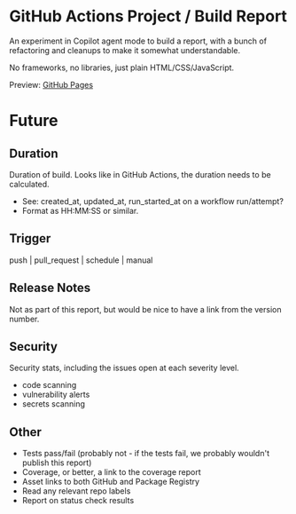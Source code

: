 # GitHub Actions Project / Build Report

An experiment in Copilot agent mode to build a report, with a bunch of refactoring and cleanups to make it somewhat understandable.

No frameworks, no libraries, just plain HTML/CSS/JavaScript.

Preview: [GitHub Pages](https://vyadh.github.io/build-report)

# Future

## Duration

Duration of build. Looks like in GitHub Actions, the duration needs to be calculated.
- See: created_at, updated_at, run_started_at on a workflow run/attempt?
- Format as HH:MM:SS or similar.

## Trigger

push | pull_request | schedule | manual

## Release Notes

Not as part of this report, but would be nice to have a link from the version number.

## Security

Security stats, including the issues open at each severity level.
- code scanning
- vulnerability alerts
- secrets scanning

## Other

- Tests pass/fail (probably not - if the tests fail, we probably wouldn't publish this report)
- Coverage, or better, a link to the coverage report
- Asset links to both GitHub and Package Registry
- Read any relevant repo labels
- Report on status check results
